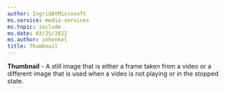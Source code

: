 ```yaml
---
author: IngridAtMicrosoft
ms.service: media-services
ms.topic: include
ms.date: 03/25/2022
ms.author: inhenkel
title: Thumbnail
---
```


**Thumbnail** - A still image that is either a frame taken from a video or a different image that is used when a video is not playing or in the stopped state.
